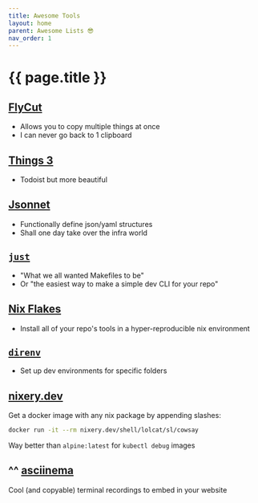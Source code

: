 ```yaml
---
title: Awesome Tools
layout: home
parent: Awesome Lists 😎
nav_order: 1
---
```


# {{ page.title }}

## [FlyCut](https://apps.apple.com/us/app/flycut-clipboard-manager/id442160987?mt=12)

- Allows you to copy multiple things at once 
- I can never go back to 1 clipboard

## [Things 3](https://culturedcode.com/things/)

- Todoist but more beautiful

## [Jsonnet](https://jsonnet.org)

- Functionally define json/yaml structures
- Shall one day take over the infra world

## [`just`](https://just.systems/man/en/)

- "What we all wanted Makefiles to be"
- Or "the easiest way to make a simple dev CLI for your repo"

## [Nix Flakes](https://wiki.nixos.org/wiki/Flakes)

- Install all of your repo's tools in a hyper-reproducible nix environment

## [`direnv`](https://direnv.net/)

- Set up dev environments for specific folders

## [nixery.dev](https://nixery.dev/)

Get a docker image with any nix package by appending slashes:

```bash
docker run -it --rm nixery.dev/shell/lolcat/sl/cowsay   
```

Way better than `alpine:latest` for `kubectl debug` images

<div id="terminal-demo"></div>
<script>
  AsciinemaPlayer.create("/assets/casts/nixery.cast", document.getElementById("terminal-demo"), {
    cols: 96,
    rows: 20,
    autoPlay: true,
    loop: false,
    preload: true,
    theme: "asciinema"
  });
</script>

## ^^ [asciinema](https://docs.asciinema.org/)

Cool (and copyable) terminal recordings to embed in your website
